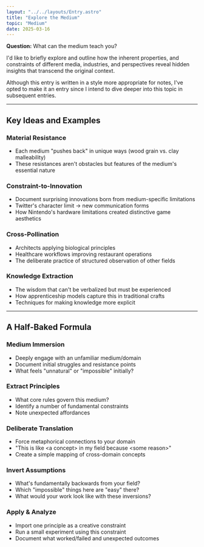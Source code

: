 ```yaml
---
layout: "../../layouts/Entry.astro"
title: "Explore the Medium"
topic: "Medium"
date: 2025-03-16
---
```


**Question:** What can the medium teach you?

I'd like to briefly explore and outline how the inherent properties, and constraints of different media, industries, and perspectives reveal hidden insights that transcend the original context.

<div class="side-note">
    <p>Although this entry is written in a style more appropriate for notes, I've opted to make it an entry since I intend to dive deeper into this topic in subsequent entries.</p>
</div>

---

## Key Ideas and Examples

### Material Resistance

- Each medium "pushes back" in unique ways (wood grain vs. clay malleability)
- These resistances aren't obstacles but features of the medium's essential nature

### Constraint-to-Innovation

- Document surprising innovations born from medium-specific limitations
- Twitter's character limit → new communication forms
- How Nintendo's hardware limitations created distinctive game aesthetics

### Cross-Pollination

- Architects applying biological principles
- Healthcare workflows improving restaurant operations
- The deliberate practice of structured observation of other fields

### Knowledge Extraction

- The wisdom that can't be verbalized but must be experienced
- How apprenticeship models capture this in traditional crafts
- Techniques for making knowledge more explicit

---

## A Half-Baked Formula

### Medium Immersion

- Deeply engage with an unfamiliar medium/domain
- Document initial struggles and resistance points
- What feels "unnatural" or "impossible" initially?

### Extract Principles

- What core rules govern this medium?
- Identify a number of fundamental constraints
- Note unexpected affordances

### Deliberate Translation

- Force metaphorical connections to your domain
- "This is like \<a concept> in my field because \<some reason>"
- Create a simple mapping of cross-domain concepts

### Invert Assumptions

- What's fundamentally backwards from your field?
- Which "impossible" things here are "easy" there?
- What would your work look like with these inversions?

### Apply & Analyze

- Import one principle as a creative constraint
- Run a small experiment using this constraint
- Document what worked/failed and unexpected outcomes
